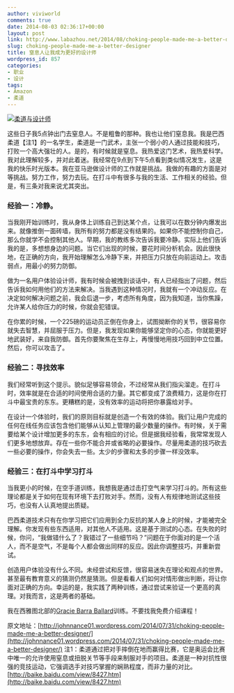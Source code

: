 ```yaml
---
author: viviworld
comments: true
date: 2014-08-03 02:36:17+00:00
layout: post
link: http://www.labazhou.net/2014/08/choking-people-made-me-a-better-designer/
slug: choking-people-made-me-a-better-designer
title: 窒息人让我成为更好的设计师
wordpress_id: 857
categories:
- 职业
- 设计
tags:
- Amazon
- 柔道
---
```


[![柔道与设计师](http://www.labazhou.net/wp-content/uploads/2014/08/rou-dao-designer.jpg)](http://www.labazhou.net/wp-content/uploads/2014/08/rou-dao-designer.jpg)

这些日子我5点钟出门去窒息人。不是粗鲁的那种。我也让他们窒息我。我是巴西柔道【注1】的一名学生，柔道是一门武术，主张一个弱小的人通过技能和技巧，打败一个高大强壮的人。是的，有时候就是窒息。我热爱这门艺术，我热爱科学。我对此理解较多，并对此着迷。我经常在9点到下午5点看到类似情况发生，这是我的快乐时光版本。我在亚马逊做设计师的工作就是挑战。我做的有趣的方面是对等挑战。努力工作，努力去玩。在打斗中有很多与我的生活、工作相关的经验。但是，有三条对我来说尤其突出。


### 经验一：冷静。


当我刚开始训练时，我从身体上训练自己到达某个点，让我可以在数分钟内爆发出来。就像推倒一面砖墙，我所有的努力都是没有结果的。如果你不能控制你自己，那么你就学不会控制其他人。早期，我的教练多次告诉我要冷静。实际上他们告诉我的是，多想想身边的问题。当它们出现的时候，要花时间分析机会。因此很快地，在正确的方向，我开始理解怎么冷静下来，并把压力只放在向前运动上。攻击弱点，用最小的努力防御。

做为一名用户体验设计师，我有时候会被拽到谈话中，有人已经指出了问题，然后告诉我如何用他们的方法来解决。当我遇到这种情况时，我就有一个冲动反应。在决定如何解决问题之前，我会后退一步，考虑所有角度，因为我知道，当你焦躁，允许某人给你压力的时候，你就会犯错误。

在你累的时候，一个225磅的运动员正倒在你身上，试图拗断你的关节，很容易你就失去智慧，并屈服于压力。但是，我发现如果你能够坚定你的心态，你就能更好地武装好，来自我防御。首先你要聚焦在生存上，再慢慢地用技巧回到中立位置。然后，你可以攻击了。


### 经验二：寻找效率


我们经常听到这个提示。貌似足够容易领会，不过经常从我们指尖溜走。在打斗时，效率就是在合适的时间使用合适的力量。其它都变成了浪费精力，这是你在打斗中最宝贵的东东。更糟糕的是，没有效率的运动将把你暴露给对手。

在设计一个体验时，我们的原则目标就是创造一个有效的体验。我们让用户完成的任何在线任务应该包含他们能够从认知上管理的最少数量的操作。有时候，关于需要给某个设计增加更多的东东，会有相应的讨论。但是据我经验看，我常常发现人们更多地想放弃。存在一些你不能合并或省略的必要操作。尽量用柔道的技巧砍去一些必要的操作，你会失去一些。太少的步骤和太多的步骤一样没效率。


### 经验三：在打斗中学习打斗


当我更小的时候，在空手道训练，我想我是通过击打空气来学习打斗的。所有这些理论都是关于如何在现有环境下去打败对手。然而，没有人有规律地测试这些技巧，也没有人认真地提出质疑。

巴西柔道技术只有在你学习把它们应用到全力反抗的某人身上的时候，才能被完全理解。你发现有些东西适用，对其他人不适用。这是基于测试的心态。在失败的时候，你问，“我做错什么了？我错过了一些细节吗？”问题在于你面对的是一个活人，而不是空气，不是每个人都会做出同样的反应。因此你调整技巧，并重新尝试。

创造用户体验没有什么不同。未经尝试和反馈，很容易迷失在理论和观点的世界。甚至最有教育意义的猜测仍然是猜测。但是看看人们如何对情形做出判断，将让你面对正确的方向。幸运的是，我实践了两种训练，通过尝试来验证一个更高的真理。对我而言，这是两者的基础。

我在西雅图北部的[Gracie Barra Ballard](http://www.ballardbjj.com/)训练。不要找我免费介绍课程！

原文地址：[http://johnnance01.wordpress.com/2014/07/31/choking-people-made-me-a-better-designer/](http://johnnance01.wordpress.com/2014/07/31/choking-people-made-me-a-better-designer/)
注1：柔道通过把对手摔倒在地而赢得比赛，它是奥运会比赛中唯一的允许使用窒息或扭脱关节等手段来制服对手的项目。柔道是一种对抗性很强的竞技运动，它强调选手对技巧掌握的娴熟程度，而非力量的对比。[http://baike.baidu.com/view/8427.htm](http://baike.baidu.com/view/8427.htm)
